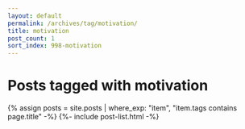 ```yaml
---
layout: default
permalink: /archives/tag/motivation/
title: motivation
post_count: 1
sort_index: 998-motivation
---
```

<h1 class="page-heading">Posts tagged with motivation</h1>
{% assign posts = site.posts | where_exp: "item", "item.tags contains page.title" -%}
{%- include post-list.html -%}
